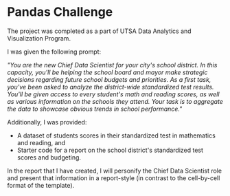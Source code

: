 # Pandas Challenge

The project was completed as a part of UTSA Data Analytics and Visualization Program.

I was given the following prompt:

*"You are the new Chief Data Scientist for your city's school district. In this capacity, you'll be helping the school board and mayor make strategic decisions regarding future school budgets and priorities. As a first task, you've been asked to analyze the district-wide standardized test results. You'll be given access to every student's math and reading scores, as well as various information on the schools they attend. Your task is to aggregate the data to showcase obvious trends in school performance."*

Additionally, I was provided:

* A dataset of students scores in their standardized test in mathematics and reading, and
* Starter code for a report on the school district's standardized test scores and budgeting.

In the report that I have created, I will personify the Chief Data Scientist role and present that information in a report-style (in contrast to the cell-by-cell format of the template).
